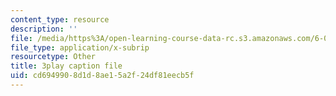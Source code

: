 ```yaml
---
content_type: resource
description: ''
file: /media/https%3A/open-learning-course-data-rc.s3.amazonaws.com/6-004-computation-structures-spring-2017/cd6949908d1d8ae15a2f24df81eecb5f_q30W7ApRqjI.srt
file_type: application/x-subrip
resourcetype: Other
title: 3play caption file
uid: cd694990-8d1d-8ae1-5a2f-24df81eecb5f
---
```

